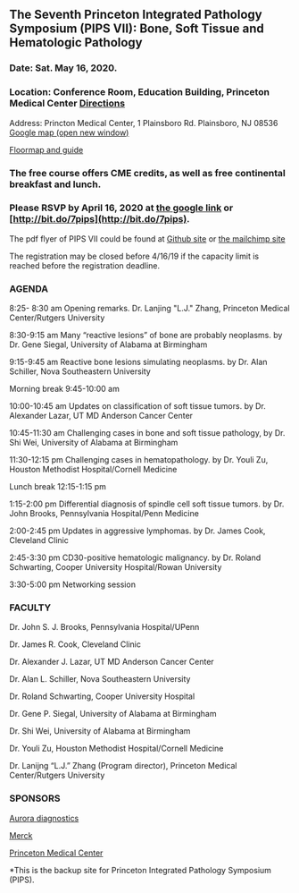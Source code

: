 ## The Seventh Princeton Integrated Pathology Symposium (PIPS VII): Bone, Soft Tissue and Hematologic Pathology 
### Date: Sat. May 16, 2020. 
### Location: Conference Room, Education Building, Princeton Medical Center [Directions](https://www.princetonhcs.org/patients-visitors/directions-parking-and-maps) 
Address: Princton Medical Center, 1 Plainsboro Rd. Plainsboro, NJ 08536 [Google map (open new window)](https://goo.gl/maps/qTnRRQCSS3uHgoXt7)

[Floormap and guide](https://github.com/thezhanglab/pips/blob/master/UMPCC%20map%20guide%20floor%20plan%20to%20PIPS.png)

### The free course offers CME credits, as well as free continental breakfast and lunch.  

### Please RSVP by April 16, 2020 at [the google link](https://forms.gle/ccN5JEs2r9zSbZfZ6) or [http://bit.do/7pips](http://bit.do/7pips). 

The pdf flyer of PIPS VII could be found at [Github site](https://github.com/thezhanglab/pips/blob/master/The_7th_Annual_Princeton_Integrated_Pathology_Symposium_v0.02.pdf) or [the mailchimp site](https://princetonhcs.us8.list-manage.com/track/click?u=9d38c4d01cf0a6af302fa65e1&id=8e8dee50c9&e=7c5e3bdfd1)

The registration may be closed before 4/16/19 if the capacity limit is reached before the registration deadline.

### AGENDA
8:25- 8:30 am          Opening remarks. Dr. Lanjing "L.J." Zhang, Princeton Medical Center/Rutgers University

8:30-9:15 am           Many “reactive lesions” of bone are probably neoplasms. by Dr. Gene Siegal, University of Alabama at Birmingham

9:15-9:45 am           Reactive bone lesions simulating neoplasms. by Dr. Alan Schiller, Nova Southeastern University

Morning break         9:45-10:00 am

10:00-10:45 am       Updates on classification of soft tissue tumors. by Dr. Alexander Lazar, UT MD Anderson Cancer Center

10:45-11:30 am       Challenging cases in bone and soft tissue pathology, by Dr. Shi Wei, University of Alabama at Birmingham

11:30-12:15 pm       Challenging cases in hematopathology. by Dr. Youli Zu, Houston Methodist Hospital/Cornell Medicine  

Lunch break            12:15-1:15 pm

1:15-2:00 pm           Differential diagnosis of spindle cell soft tissue tumors. by Dr. John Brooks, Pennsylvania Hospital/Penn Medicine

2:00-2:45 pm           Updates in aggressive lymphomas. by Dr. James Cook, Cleveland Clinic

2:45-3:30 pm           CD30-positive hematologic malignancy. by Dr. Roland Schwarting, Cooper University Hospital/Rowan University

3:30-5:00 pm           Networking session
 
### FACULTY 
Dr. John S. J. Brooks, Pennsylvania Hospital/UPenn

Dr. James R. Cook, Cleveland Clinic

Dr. Alexander J. Lazar, UT MD Anderson Cancer Center

Dr. Alan L. Schiller, Nova Southeastern University

Dr. Roland Schwarting, Cooper University Hospital

Dr. Gene P. Siegal, University of Alabama at Birmingham

Dr. Shi Wei, University of Alabama at Birmingham

Dr. Youli Zu, Houston Methodist Hospital/Cornell Medicine

Dr. Lanijng “L.J.” Zhang (Program director), Princeton Medical Center/Rutgers University

### SPONSORS
[Aurora diagnostics](https://www.auroradx.com/)

[Merck](https://www.merck.com/) 

[Princeton Medical Center](https://www.princetonhcs.org/)

*This is the backup site for Princeton Integrated Pathology Symposium (PIPS). 
